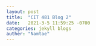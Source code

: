 ```yaml
---
layout: post
title:  "CIT 481 Blog 2"
date:   2021-3-5 11:59:25 -0700
categories: jekyll blogs
auther: "Namtae"
---
```





